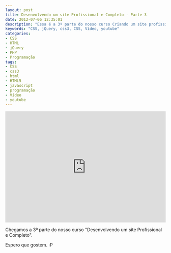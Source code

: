 ```yaml
---
layout: post
title: Desenvolvendo um site Profissional e Completo - Parte 3
date: 2012-07-06 12:35:01
description: "Essa é a 3ª parte do nosso curso Criando um site profissional e completo"
keywords: "CSS, jQuery, css3, CSS, Vídeo, youtube"
categories:
- CSS
- HTML
- jQuery
- PHP
- Programação
tags:
- CSS
- css3
- html
- HTML5
- javascript
- programação
- Vídeo
- youtube
---
```


<div class="video-responsive">
  <iframe src="http://www.youtube.com/embed/nJGmouulKxU" frameborder="0" width="100%" height="350"></iframe>
</div>

Chegamos a 3ª parte do nosso curso "Desenvolvendo um site Profissional e Completo".

Espero que gostem. :P
